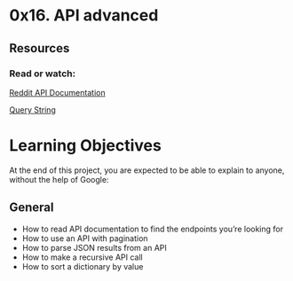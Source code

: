 # 0x16. API advanced

## Resources
### Read or watch:

[Reddit API Documentation](https://intranet.alxswe.com/rltoken/b-4nD6hwEeNYTwYl5yWNwA)

[Query String](https://intranet.alxswe.com/rltoken/luFn_zrgmAQ0OAO_PEI9bA)

# Learning Objectives
At the end of this project, you are expected to be able to explain to anyone, without the help of Google:

## General
- How to read API documentation to find the endpoints you’re looking for
- How to use an API with pagination
- How to parse JSON results from an API
- How to make a recursive API call
- How to sort a dictionary by value

